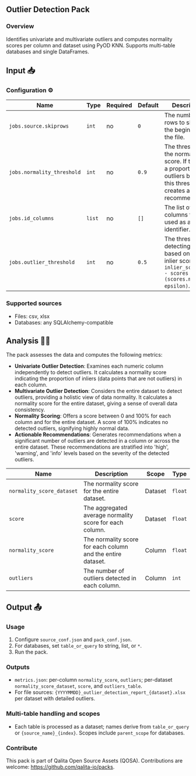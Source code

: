 ## Outlier Detection Pack

### Overview
Identifies univariate and multivariate outliers and computes normality scores per column and dataset using PyOD KNN. Supports multi-table databases and single DataFrames.

## Input 📥

### Configuration ⚙️

| Name                   | Type   | Required | Default | Description                                                                                                                      |
| ---------------------- | ------ | -------- | ------- | -------------------------------------------------------------------------------------------------------------------------------- |
| `jobs.source.skiprows` | `int`  | no       | `0`     | The number of rows to skip at the beginning of the file.                                                                         |
| `jobs.normality_threshold`  | `int`  | no       | `0.9`   | The threshold for the normality score.  If there is a proportion of outliers bellow this threshold, it creates a recommendation. |
| `jobs.id_columns`           | `list` | no       | `[]`    | The list of columns to be used as an identifier.                                                                                 |
| `jobs.outlier_threshold`    | `int`  | no       | `0.5`   | The threshold for detecting outliers based on the inlier score `inlier_score = 1 - scores / (scores.max() + epsilon)`.           |

### Supported sources

- Files: csv, xlsx
- Databases: any SQLAlchemy-compatible

## Analysis 🕵️‍♂️

The pack assesses the data and computes the following metrics:

* **Univariate Outlier Detection**: Examines each numeric column independently to detect outliers. It calculates a normality score indicating the proportion of inliers (data points that are not outliers) in each column.
* **Multivariate Outlier Detection**: Considers the entire dataset to detect outliers, providing a holistic view of data normality. It calculates a normality score for the entire dataset, giving a sense of overall data consistency.
* **Normality Scoring**: Offers a score between 0 and 100% for each column and for the entire dataset. A score of 100% indicates no detected outliers, signifying highly normal data.
* **Actionable Recommendations**: Generates recommendations when a significant number of outliers are detected in a column or across the entire dataset. These recommendations are stratified into 'high', 'warning', and 'info' levels based on the severity of the detected outliers.

| Name                      | Description                                                 | Scope   | Type    |
| ------------------------- | ----------------------------------------------------------- | ------- | ------- |
| `normality_score_dataset` | The normality score for the entire dataset.                 | Dataset | `float` |
| `score`                   | The aggregated average normality score for each column.     | Dataset | `float` |
| `normality_score`         | The normality score for each column and the entire dataset. | Column  | `float` |
| `outliers`                | The number of outliers detected in each column.             | Column  | `int`   |

## Output 📤

### Usage
1) Configure `source_conf.json` and `pack_conf.json`.
2) For databases, set `table_or_query` to string, list, or `*`.
3) Run the pack.

### Outputs
- `metrics.json`: per-column `normality_score`, `outliers`; per-dataset `normality_score_dataset`, `score`, and `outliers_table`.
- For file sources: `{YYYYMMDD}_outlier_detection_report_{dataset}.xlsx` per dataset with detailed outliers.

### Multi-table handling and scopes
- Each table is processed as a dataset; names derive from `table_or_query` or `{source_name}_{index}`. Scopes include `parent_scope` for databases.

### Contribute
This pack is part of Qalita Open Source Assets (QOSA). Contributions are welcome: https://github.com/qalita-io/packs.
